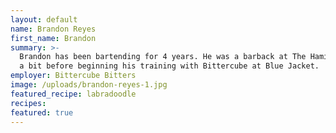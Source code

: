 ```yaml
---
layout: default
name: Brandon Reyes
first_name: Brandon
summary: >-
  Brandon has been bartending for 4 years. He was a barback at The Hamilton for
  a bit before beginning his training with Bittercube at Blue Jacket.
employer: Bittercube Bitters
image: /uploads/brandon-reyes-1.jpg
featured_recipe: labradoodle
recipes:
featured: true
---
```


